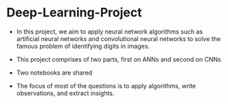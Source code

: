 # Deep-Learning-Project

- In this project, we aim to apply neural network algorithms such as artificial neural networks and convolutional neural networks to solve the famous problem of identifying digits in images.

- This project comprises of two parts, first on ANNs and second on CNNs
- Two notebooks are shared
- The focus of most of the questions is to apply algorithms, write observations, and extract insights.
